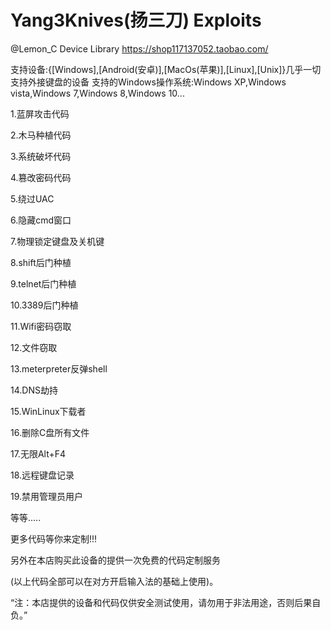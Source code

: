 # Yang3Knives(扬三刀) Exploits
@Lemon_C Device Library
https://shop117137052.taobao.com/

支持设备:{[Windows],[Android(安卓)],[MacOs(苹果)],[Linux],[Unix]}几乎一切支持外接键盘的设备
支持的Windows操作系统:Windows XP,Windows vista,Windows 7,Windows 8,Windows 10...

1.蓝屏攻击代码

2.木马种植代码

3.系统破坏代码

4.篡改密码代码

5.绕过UAC

6.隐藏cmd窗口

7.物理锁定键盘及关机键

8.shift后门种植

9.telnet后门种植

10.3389后门种植

11.Wifi密码窃取

12.文件窃取

13.meterpreter反弹shell

14.DNS劫持

15.WinLinux下载者

16.删除C盘所有文件

17.无限Alt+F4

18.远程键盘记录

19.禁用管理员用户

等等.....

更多代码等你来定制!!!

另外在本店购买此设备的提供一次免费的代码定制服务

(以上代码全部可以在对方开启输入法的基础上使用)。

“注：本店提供的设备和代码仅供安全测试使用，请勿用于非法用途，否则后果自负。”
